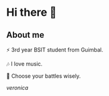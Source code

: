 # Hi there 👋

## About me

⚡ 3rd year BSIT student from Guimbal.

🎶 I love music.

📌 Choose your battles wisely.

*veronica*

<!--
**vrggarcia/vrggarcia** is a ✨ _special_ ✨ repository because its `README.md` (this file) appears on your GitHub profile.

Here are some ideas to get you started:

- 🔭 I’m currently working on ...
- 🌱 I’m currently learning ...
- 👯 I’m looking to collaborate on ...
- 🤔 I’m looking for help with ...
- 💬 Ask me about ...
- 📫 How to reach me: ...
- 😄 Pronouns: ...
- ⚡ Fun fact: ...
-->
